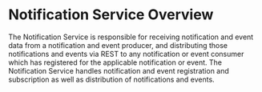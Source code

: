 # Notification Service Overview

The Notification Service is responsible for receiving notification and event data from a notification and event producer, and distributing those notifications and events via REST to any 
notification or event consumer which has registered for the applicable notification or event. 
The Notification Service handles notification and event registration and subscription as well as distribution of notifications and events.